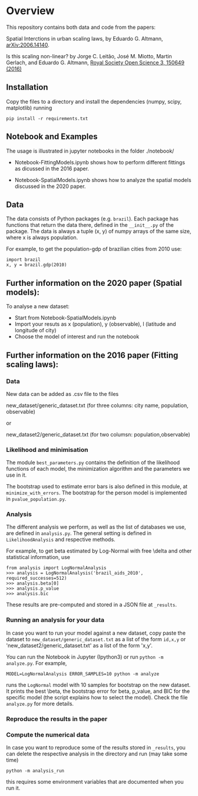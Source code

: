 # Overview

This repository contains both data and code from the papers:

Spatial Interctions in urban scaling laws, by Eduardo G. Altmann, [arXiv:2006.14140](https://arxiv.org/abs/2006.14140).

Is this scaling non-linear? by
Jorge C. Leitão, José M. Miotto, Martin Gerlach, and Eduardo G. Altmann, [
Royal Society Open Science 3, 150649 (2016)](http://rsos.royalsocietypublishing.org/content/3/7/150649)

## Installation

Copy the files to a directory and install the dependencies (numpy, scipy, matplotlib) running 

    pip install -r requirements.txt

## Notebook and Examples

The usage is illustrated in jupyter notebooks in the folder ./notebook/

- Notebook-FittingModels.ipynb shows how to perform different fittings as dicussed in the 2016 paper.

- Notebook-SpatialModels.ipynb shows how to analyze the spatial models discussed in the 2020 paper.

## Data

The data consists of Python packages (e.g. `brazil`). Each package has functions
that return the data there, defined in the `__init__.py` of the package.
The data is always a tuple (x, y) of numpy arrays of the same size, where x is always population.

For example, to get the population-gdp of brazilian cities from 2010 use:

    import brazil
    x, y = brazil.gdp(2010)


## Further information on the 2020 paper (Spatial models):

To analyse a new dataset:

- Start from Notebook-SpatialModels.ipynb
- Import your resuts as x (population), y (observable), l (latitude and longitude of city)
- Choose the model of interest and run the notebook

## Further information on the 2016 paper (Fitting scaling laws):

### Data
New data can be added as .csv file to the files

new_dataset/generic_dataset.txt	   (for three columns: city name, population, observable)

or

new_dataset2/generic_dataset.txt	(for two columsn: population,observable)


### Likelihood and minimisation

The module `best_parameters.py` contains the definition of the likelihood functions of each model,
the minimization algorithm and the parameters we use in it.

The bootstrap used to estimate error bars is also defined in this module, at `minimize_with_errors`.
The bootstrap for the person model is implemented in `pvalue_population.py`. 

### Analysis

The different analysis we perform, as well as the list of databases we use, are defined in `analysis.py`.
The general setting is defined in `LikelihoodAnalysis` and respective methods.

For example, to get beta estimated by Log-Normal with free \delta and other statistical information, use

    from analysis import LogNormalAnalysis
    >>> analysis = LogNormalAnalysis('brazil_aids_2010', required_successes=512)
    >>> analysis.beta[0]
    >>> analysis.p_value
    >>> analysis.bic
 
These results are pre-computed and stored in a JSON file at `_results`.

### Running an analysis for your data

In case you want to run your model against a new dataset, copy paste the dataset to 
`new_dataset/generic_dataset.txt` as a list of the form `id,x,y` or
'new_dataset2/generic_dataset.txt' as a list of the form 'x,y'.

You can run the Notebook in Jupyter (Ipython3) or 
run `python -m analyze.py`. For example,

    MODEL=LogNormalAnalysis ERROR_SAMPLES=10 python -m analyze

runs the `LogNormal` model with 10 samples for bootstrap on the new dataset. 
It prints the best \beta, the bootstrap error for beta, p_value, and BIC for the specific model 
(the script explains how to select the model). Check the file `analyze.py` for more details.

### Reproduce the results in the paper

### Compute the numerical data

In case you want to reproduce some of the results stored in `_results`, you can delete the respective 
analysis in the directory and run (may take some time)

    python -m analysis_run

this requires some environment variables that are documented when you run it.

